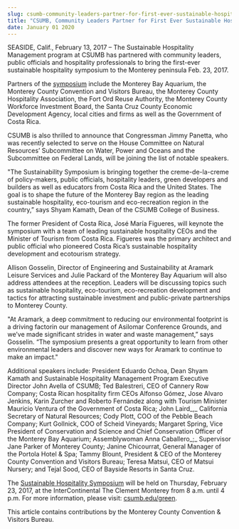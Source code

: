 ```yaml
---
slug: csumb-community-leaders-partner-for-first-ever-sustainable-hospitality-symposium-in-monterey
title: "CSUMB, Community Leaders Partner for First Ever Sustainable Hospitality Symposium in Monterey"
date: January 01 2020
---
```


<p>SEASIDE, Calif., February 13, 2017 – The Sustainable Hospitality Management program at CSUMB has partnered with community leaders, public officials and hospitality professionals to bring the first-ever sustainable hospitality symposium to the Monterey peninsula Feb. 23, 2017.</p><p>Partners of the <a href="csumb.edu/green">symposium</a> include the Monterey Bay Aquarium, the Monterey County Convention and Visitors Bureau, the Monterey County Hospitality Association, the Fort Ord Reuse Authority, the Monterey County Workforce Investment Board, the Santa Cruz County Economic Development Agency, local cities and firms as well as the Government of Costa Rica.
</p><p>CSUMB is also thrilled to announce that Congressman Jimmy Panetta, who was recently selected to serve on the House Committee on Natural Resources’ Subcommittee on Water, Power and Oceans and the Subcommittee on Federal Lands, will be joining the list of notable speakers.
</p><p>"The Sustainability Symposium is bringing together the creme&#45;de&#45;la&#45;creme of policy&#45;makers, public officials, hospitality leaders, green developers and builders as well as educators from Costa Rica and the United States. The goal is to shape the future of the Monterey Bay region as the leading sustainable hospitality, eco&#45;tourism and eco&#45;recreation region in the country,” says Shyam Kamath, Dean of the CSUMB College of Business.
</p><p>The former President of Costa Rica, José María Figueres, will keynote the symposium with a team of leading sustainable hospitality CEOs and the Minister of Tourism from Costa Rica. Figueres was the primary architect and public official who pioneered Costa Rica’s sustainable hospitality development and ecotourism strategy.
</p><p>Allison Gosselin, Director of Engineering and Sustainability at Aramark Leisure Services and Julie Packard of the Monterey Bay Aquarium will also address attendees at the reception. Leaders will be discussing topics such as sustainable hospitality, eco&#45;tourism, eco&#45;recreation development and tactics for attracting sustainable investment and public&#45;private partnerships to Monterey County.
</p><p>"At Aramark, a deep commitment to reducing our environmental footprint is a driving factorin our management of Asilomar Conference Grounds, and we’ve made significant strides in water and waste management,” says Gosselin. “The symposium presents a great opportunity to learn from other environmental leaders and discover new ways for Aramark to continue to make an impact."
</p><p>Additional speakers include: President Eduardo Ochoa, Dean Shyam Kamath and Sustainable Hospitality Management Program Executive Director John Avella of CSUMB; Ted Balestreri, CEO of Cannery Row Company; Costa Rican hospitality firm CEOs Alfonso Gómez, Jose Alvaro Jenkins, Karin Zurcher and Roberto Fernández along with Tourism Minister Mauricio Ventura of the Government of Costa Rica; John Laird_,_ California Secretary of Natural Resources; Cody Plott, COO of the Pebble Beach Company; Kurt Gollnick, COO of Scheid Vineyards; Margaret Spring, Vice President of Conservation and Science and Chief Conservation Officer of the Monterey Bay Aquarium; Assemblywoman Anna Caballero_;_ Supervisor Jane Parker of Monterey County;  Janine Chicourrat, General Manager of the Portola Hotel &amp; Spa; Tammy Blount, President &amp; CEO of the Monterey County Convention and Visitors Bureau; Teresa Matsui, CEO of Matsui Nursery; and Tejal Sood, CEO of Bayside Resorts in Santa Cruz.
</p><p>The <a href="csumb.edu/green">Sustainable Hospitality Symposium</a> will be held on Thursday, February 23, 2017, at the InterContinental The Clement Monterey from 8 a.m. until 4 p.m. For more information, please visit: <a href="http://csumb.edu/green">csumb.edu/green</a>.
</p><p>This article contains contributions by the Monterey County Convention &amp; Visitors Bureau.
</p>
